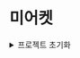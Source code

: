 # 미어켓

<details>

<summary>프로젝트 초기화</summary>

## 프로젝트 초기화

## 프로젝트 초기화

```shell
yarn create vite
```

## 스토리북 설치

```shell
# yarn 1 버전에서는 최신 버전에서 사용 가능한 dlx 명령어가 작동하지 않음 (yarn dlx storybook@latest init)
# npx 명령어를 사용해도 별도로 문제될 부분은 없기 때문에 npx 사용
npx storybook@latest init
```

## ESLint

> [우아한 기술 블로그 우리 팀을 위한 ESLint, Prettier 공유 컨피그 만들어보기](https://techblog.woowahan.com/15903/) 참고

- 위 링크에 작성된 eslint config 하나로 묶어서 사용할 수 있게 설정파일 작성
- eslint 버전(9.13.0)에서 `rushstack`을 사용할 수 없어 버전을 8.57.1로 변경
- package.json에 자동으로 작성된 storybook eslint 플러그인 config 파일로 이동

### 플러그인 설치

```shell
# eslint config를 변경하면서 사용하지 않는 패키지 제거
yarn remove globals @eslint/js typescript-eslint
yarn add --dev @rushstack/eslint-config eslint-plugin-jsx-a11y eslint-plugin-no-relative-import-paths eslint-plugin-react @tanstack/eslint-plugin-query
```

- @rushstack/eslint-config
- eslint-plugin-jsx-a11y
- eslint-plugin-no-relative-import-paths
- @tanstack/eslint-plugin-query

## 라이브러리

```shell
yarn add react-router-dom
yarn add zustand @tanstack/react-query @tanstack/react-query-devtools
yarn add @emotion/react @emotion/styled
yarn add swiper react-icons
yarn add lodash-es react-hook-form
```

</details>
